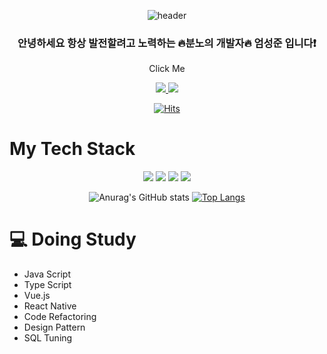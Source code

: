 <div align=center>
  
![header](https://capsule-render.vercel.app/api?type=soft&color=gradient&customColorList=0,2,2,5,30&height=150&section=header&text=SeongJun's%20GitHub&fontSize=40)

</div>
<div align="center">
  
### 안녕하세요 항상 발전할려고 노력하는 🔥분노의 개발자🔥 엄성준 입니다❗️
  <p>Click Me</p> 
  <a href="https://ossified-cup-41c.notion.site/JAVA-developer-of-warth-f28079655cab489aa6d82e1a961491a8">
  <img src="https://img.shields.io/badge/Notion-83B81A?style=for-the-badge&logo=Notion&logoColor=grey">
  </a>
  <a href="https://github.com/djatjdwns28">
  <img src="https://img.shields.io/badge/GitHub-181717?style=for-the-badge&logo=GitHub&logoColor=grey">
  </a>
                                                                                                    
  

[![Hits](https://hits.seeyoufarm.com/api/count/incr/badge.svg?url=https%3A%2F%2Fgithub.com%2Fdjatjdwns28%2Fdjatjdwns28&count_bg=%235174FF&title_bg=%23000000&icon=&icon_color=%23E7E7E7&title=hits&edge_flat=false)](https://hits.seeyoufarm.com)
  
</div>

<h1>My Tech Stack</h1>

<p align="center">
  <img src="https://img.shields.io/badge/JavaScript-F7DF1E?style=for-the-badge&logo=JavaScript&logoColor=white">
  <img src="https://img.shields.io/badge/TypeScript-3178C6?style=for-the-badge&logo=TypeScript&logoColor=white">
  <img src="https://img.shields.io/badge/Vue.js-4FC08D?style=for-the-badge&logo=Vue.js&logoColor=white">
  <img src="https://img.shields.io/badge/React-61DAFB?style=for-the-badge&logo=React&logoColor=white">
</p>

<div align=center>

![Anurag's GitHub stats](https://github-readme-stats.vercel.app/api?username=djatjdwns28&show_icons=true&theme=prussian&count_private=true)
[![Top Langs](https://github-readme-stats.vercel.app/api/top-langs/?username=djatjdwns28)](https://github.com/anuraghazra/github-readme-stats)
  
  </div>

<h1>💻 Doing Study</h1>
<ul>
  <li>Java Script</li>
  <li>Type Script</li>
  <li>Vue.js</li>
  <li>React Native</li>
  <li>Code Refactoring</li>
  <li>Design Pattern</li>
  <li>SQL Tuning</li>
</ul>
<!--
**djatjdwns28/djatjdwns28** is a ✨ _special_ ✨ repository because its `README.md` (this file) appears on your GitHub profile.

Here are some ideas to get you started:

- 🔭 I’m currently working on ...
- 🌱 I’m currently learning ...
- 👯 I’m looking to collaborate on ...
- 🤔 I’m looking for help with ...
- 💬 Ask me about ...
- 📫 How to reach me: ...
- 😄 Pronouns: ...
- ⚡ Fun fact: ...
-->
